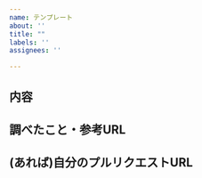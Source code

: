 ```yaml
---
name: テンプレート
about: ''
title: ""
labels: ''
assignees: ''

---
```


## 内容

## 調べたこと・参考URL

## (あれば)自分のプルリクエストURL

